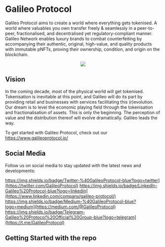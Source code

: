 
# Galileo Protocol

Galileo Protocol aims to create a world where everything gets tokenised. A world where valuables you own transfer freely & seamlessly in a peer-to-peer, fractionalised, and decentralised yet regulatory-compliant manner.
Galileo Network enables luxury brands to combat counterfeiting by accompanying their authentic, original, high-value, and quality products with immutable pNFTs, proving their ownership, condition, and origin on the blockchain.  


<p align="center">
  <img src="https://demo.galileoprotocol.io/static/media/galileo.0c691f45.png"/>
</p>



## Vision

In the coming decade, most of the physical world will get tokenised. Tokenisation is inevitable at this point, and Galileo will do its part by providing retail and businesses with services facilitating this (r)evolution.
Our dream is to level the economic playing field through the tokenisation and fractionalisation of assets. This is only the beginning. The perception of value and the distribution thereof will evolve dramatically. Galileo leads the way.

To get started with Galileo Protocol, check out our https://www.galileoprotocol.io/

## Social Media

Follow us on social media to stay updated with the latest news and developments:

https://img.shields.io/badge/Twitter-%40GalileoProtocol-blue?logo=twitter](https://twitter.com/GalileoProtocol)
https://img.shields.io/badge/LinkedIn-Galileo%20Protocol-blue?logo=linkedin](https://www.linkedin.com/company/galileo-protocol/)
https://img.shields.io/badge/Medium-%40GalileoProtocol-blue?logo=medium](https://medium.com/@GalileoProtocol)
https://img.shields.io/badge/Telegram-Galileo%20Protocol%20Official%20Group-blue?logo=telegram](https://t.me/GalileoProtocol)



## Getting Started with the repo
